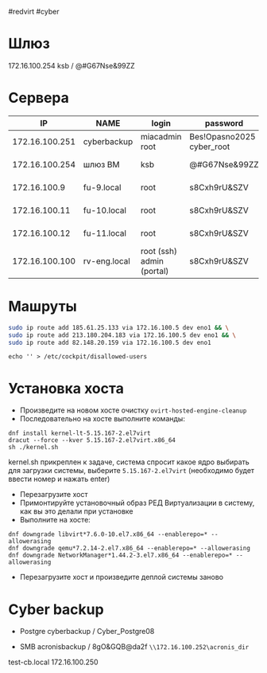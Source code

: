 #redvirt #cyber

# Шлюз
172.16.100.254
ksb / @#G67Nse&99ZZ
# Сервера

| IP             | NAME         | login                        | password                     | OS              |
| -------------- | ------------ | ---------------------------- | ---------------------------- | --------------- |
| 172.16.100.251 | cyberbackup  | miacadmin<br>root            | Bes!Opasno2025<br>cyber_root | AL SE 1.8.2     |
| 172.16.100.254 | шлюз ВМ      | ksb                          | @#G67Nse&99ZZ                | Windows 10      |
| 172.16.100.9   | fu-9.local   | root                         | s8Cxh9rU&SZV                 | RED OS 7.3 virt |
| 172.16.100.11  | fu-10.local  | root                         | s8Cxh9rU&SZV                 | RED OS 7.3 virt |
| 172.16.100.12  | fu-11.local  | root                         | s8Cxh9rU&SZV                 | RED OS 7.3 virt |
| 172.16.100.100 | rv-eng.local | root (ssh)<br>admin (portal) | s8Cxh9rU&SZV                 | RED OS 7.3      |
# Машруты

```sh
sudo ip route add 185.61.25.133 via 172.16.100.5 dev eno1 && \
sudo ip route add 213.180.204.183 via 172.16.100.5 dev eno1 && \
sudo ip route add 82.148.20.159 via 172.16.100.5 dev eno1
```

```
echo '' > /etc/cockpit/disallowed-users
```


# Установка хоста

- Произведите на новом хосте очистку `ovirt-hosted-engine-cleanup`
- Последовательно на хосте выполните команды:

```
dnf install kernel-lt-5.15.167-2.el7virt
dracut --force --kver 5.15.167-2.el7virt.x86_64
sh ./kernel.sh
```

kernel.sh прикреплен к задаче, система спросит какое ядро выбирать для загрузки системы, выберите `5.15.167-2.el7virt` (необходимо будет ввести номер и нажать enter)

- Перезагрузите хост
- Примонтируйте установочный образ РЕД Виртуализации в систему, как вы это делали при установке
- Выполните на хосте:

```
dnf downgrade libvirt*7.6.0-10.el7.x86_64 --enablerepo=* --allowerasing
dnf downgrade qemu*7.2.14-2.el7.x86_64 --enablerepo=* --allowerasing
dnf downgrade NetworkManager*1.44.2-3.el7.x86_64 --enablerepo=* --allowerasing
```

- Перезагрузите хост и произведите деплой системы заново


# Cyber backup

- Postgre
 cyberbackup / Cyber_Postgre08 
 
 - SMB
acronisbackup / 8gO&GQB@da2f
`\\172.16.100.252\acronis_dir`

test-cb.local
172.16.100.250